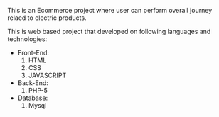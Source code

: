 This is an Ecommerce project where user can perform overall journey relaed to electric products.

This is web based project that developed on following languages and technologies:
- Front-End:
  1. HTML
  2. CSS
  3. JAVASCRIPT
- Back-End:
  1. PHP-5
- Database:
  1. Mysql



